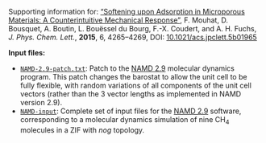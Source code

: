 Supporting information for: [“Softening upon Adsorption in Microporous Materials: A Counterintuitive Mechanical Response”](https://doi.org/10.1021/acs.jpclett.5b01965), F. Mouhat, D. Bousquet, A. Boutin, L. Bouëssel du Bourg, F.-X. Coudert, and A. H. Fuchs, _J. Phys. Chem. Lett._, **2015**, 6, 4265–4269, DOI: [10.1021/acs.jpclett.5b01965](https://doi.org/10.1021/acs.jpclett.5b01965)

**Input files:**

- [`NAMD-2.9-patch.txt`](NAMD-2.9-patch.txt): Patch to the [NAMD 2.9](http://www.ks.uiuc.edu/Research/namd/) molecular dynamics program. This patch changes the barostat to allow the unit cell to be fully flexible, with random variations of all components of the unit cell vectors (rather than the 3 vector lengths as implemented in NAMD version 2.9).
- [`NAMD-input`](NAMD-input/): Complete set of input files for the [NAMD 2.9](http://www.ks.uiuc.edu/Research/namd/) software, corresponding to a molecular dynamics simulation of nine CH<sub>4</sub> molecules in a ZIF with *nog* topology.
